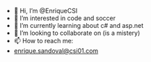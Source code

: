 - 👋 Hi, I’m @EnriqueCSI
- 👀 I’m interested in code and soccer
- 🌱 I’m currently learning about c# and asp.net
- 💞️ I’m looking to collaborate on (is a mistery)
- 📫 How to reach me:
-    enrique.sandoval@csi01.com

<!---
EnriqueCSI/EnriqueCSI is a ✨ special ✨ repository because its `README.md` (this file) appears on your GitHub profile.
You can click the Preview link to take a look at your changes.
--->
